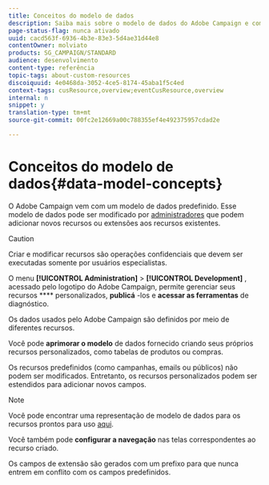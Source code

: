 ```yaml
---
title: Conceitos do modelo de dados
description: Saiba mais sobre o modelo de dados do Adobe Campaign e como modificá-lo.
page-status-flag: nunca ativado
uuid: cacd563f-6936-4b3e-83e3-5d4ae31d44e8
contentOwner: molviato
products: SG_CAMPAIGN/STANDARD
audience: desenvolvimento
content-type: referência
topic-tags: about-custom-resources
discoiquuid: 4e0468da-3052-4ce5-8174-45aba1f5c4ed
context-tags: cusResource,overview;eventCusResource,overview
internal: n
snippet: y
translation-type: tm+mt
source-git-commit: 00fc2e12669a00c788355ef4e492375957cdad2e

---
```



# Conceitos do modelo de dados{#data-model-concepts}

O Adobe Campaign vem com um modelo de dados predefinido. Esse modelo de dados pode ser modificado por [administradores](../../administration/using/users-management.md#functional-administrators) que podem adicionar novos recursos ou extensões aos recursos existentes.

>[!CAUTION]
>
>Criar e modificar recursos são operações confidenciais que devem ser executadas somente por usuários especialistas.

O menu **[!UICONTROL Administration]** &gt; **[!UICONTROL Development]** , acessado pelo logotipo do Adobe Campaign, permite gerenciar seus recursos **** personalizados, **publicá** -los e **acessar as ferramentas** de diagnóstico.

Os dados usados pelo Adobe Campaign são definidos por meio de diferentes recursos.

Você pode **aprimorar o modelo** de dados fornecido criando seus próprios recursos personalizados, como tabelas de produtos ou compras.

Os recursos predefinidos (como campanhas, emails ou públicos) não podem ser modificados. Entretanto, os recursos personalizados podem ser estendidos para adicionar novos campos.

>[!NOTE]
>
>Você pode encontrar uma representação de modelo de dados para os recursos prontos para uso [aqui](https://docs.campaign.adobe.com/doc/standard/en/datamodel/datamodel.html).

Você também pode **configurar a navegação** nas telas correspondentes ao recurso criado.

Os campos de extensão são gerados com um prefixo para que nunca entrem em conflito com os campos predefinidos.
